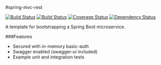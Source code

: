 #spring-mvc-rest

[![Build Status](https://travis-ci.org/rieske/spring-mvc-rest.png?branch=master)](https://travis-ci.org/rieske/spring-mvc-rest) [![Build Status](https://drone.io/github.com/rieske/spring-mvc-rest/status.png)](https://drone.io/github.com/rieske/spring-mvc-rest/latest) [![Coverage Status](https://coveralls.io/repos/rieske/spring-mvc-rest/badge.svg?branch=master)](https://coveralls.io/r/rieske/spring-mvc-rest?branch=master) [![Dependency Status](https://www.versioneye.com/user/projects/5506924b66e561bb9b000147/badge.svg?style=flat)](https://www.versioneye.com/user/projects/5506924b66e561bb9b000147)

A template for bootstrapping a Spring Boot microservice.

###Features
- Secured with in-memory basic-auth
- Swagger enabled (swagger-ui included)
- Example unit and integration tests
